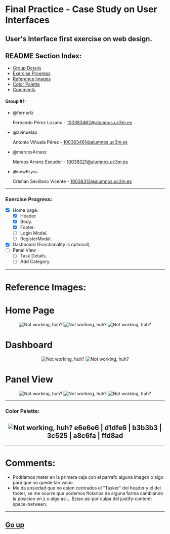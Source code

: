 ﻿# Final Practice - Case Study on User Interfaces

User's Interface first exercise on web design.
----

## README Section Index:
* [Group Details](https://github.com/Fernprlz/UI_Case_Study#group-1)
* [Exercise Progress](https://github.com/Fernprlz/UI_Case_Study#exercise-progress)
* [Reference Images](https://github.com/Fernprlz/UI_Case_Study#reference-images)
* [Color Palette](https://github.com/Fernprlz/UI_Case_Study#color-palette)
* [Comments](https://github.com/Fernprlz/UI_Case_Study#comments)

#### Group #1:
 - @fernprlz

    Fernando Pérez Lozano - 100383462@alumnos.uc3m.es
 - @avinuelap

    Antonio Viñuela Pérez - 100383461@alumnos.uc3m.es
 - @marcosArranz

    Marcos Arranz Escuder - 10038321@alumnos.uc3m.es
 - @newKryss

    Cristian Sevillano Vicente - 10038313@alumnos.uc3m.es
---

### Exercise Progress:
* [X] Home page.
    * [X] Header.
    * [X] Body.
    * [X] Footer.
    * [ ] Login Modal.
    * [ ] RegisterModal.
* [X] Dashboard (Functionality is optional).
* [ ] Panel View
    * [ ] Task Details.
    * [ ] Add Category.
---

# Reference Images:
# Home Page

<p align="center">
  <img src="/images/homepage.png" alt="Not working, huh?">
  <img src="/images/sign-in.png" alt="Not working, huh?">
  <img src="/images/register.png" alt="Not working, huh?">
</p>

# Dashboard

<p align="center">
  <img src="/images/dashboard.png" alt="Not working, huh?">
  <img src="/images/dashboard-menu.png" alt="Not working, huh?">
</p>

# Panel View

<p align="center">
  <img src="/images/panel.png" alt="Not working, huh?">
  <img src="/images/add-category.png" alt="Not working, huh?">
  <img src="/images/add-task.png" alt="Not working, huh?">
</p>

---

### Color Palette:
<h2 align="center">
<img src="/images/palette.png" alt="Not working, huh?">
e6e6e6 | d1dfe6 | b3b3b3 | 3c525 | a8c6fa | ffd8ad
</h2>

---

# Comments:
* Podriamos meter en la primera caja con el parrafo alguna imagen o algo para que no quede tan vacío.
* Me da ansiedad que no esten centrados el "Tasker" del header y el del footer, se me ocurre que podemos flotarlos de alguna forma cambiando la posicion en z o algo asi... Estan asi por culpa del justify-content: space-between;

---

## [Go up](https://github.com/Fernprlz/UI_Case_Study#final-practice---case-study-on-user-interfaces)
